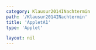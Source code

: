 ```yaml
---
category: Klausur2014INachtermin
path: '/Klausur2014INachtermin'
title: 'AppletA1'
type: 'Applet'

layout: nil
---
```

<link type="text/css" href="https://cdnjs.cloudflare.com/ajax/libs/jsxgraph/0.99.6/jsxgraph.css"><link rel="stylesheet" type="text/css" href="//cdnjs.cloudflare.com/ajax/libs/jsxgraph/0.99.7/jsxgraph.css" />
<div id="1e7fdlc46d7-4a-4760-98ec-967a085ad2c4" class="jxgbox" style="width:500px; height:500px">
<script type="text/javascript">
    (function() {
	var board = JXG.JSXGraph.initBoard('1e7fdlaszloc46d7-4a-4760-98ec-967a085ad2c4', {
                boundingbox: [-9, 9, 9, -9],
                axis: false
                
            });
	var C = board.create('point', [0,0], {name:'C', fixed:true});
var B = board.create('point', [4,0], {name:'B', fixed:true})
var A = board.create('point', [-2.12,-2.12], {name:'A', fixed:true})
var S = board.create('point', [4,7], {name:'S', fixed:true})

var SC = board.create('line', [S,C], {straightFirst:false, straightLast:false});
var SB = board.create('line', [S,B], {straightFirst:false, straightLast:false});
var SA = board.create('line', [S,A], {straightFirst:false, straightLast:false});
var BA = board.create('line', [B,A], {straightFirst:false, straightLast:false});
var CA = board.create('line', [C,A], {straightFirst:false, straightLast:false});
var BC = board.create('line', [B,C], {straightFirst:false, straightLast:false});

var P = board.create('glider', [BA], {color:'orange', name:'P'})

var PC = board.create('line', [P,C], {straightFirst:false, straightLast:false, color:'orange'});

var PCB = board.create('angle', [P,C,B], {name:'phi', radius:1});

board.create('text', [-2,-5,'phi ='], {fixed:true})
board.create('text', [-1,-5, function(){return Math.round(100*(90/135*PCB.Value()*180/Math.PI))/100}])

var phi = function(){return Math.round(100*(90/135*PCB.Value()*180/Math.PI))/100}

board.create('text', [-0.5,-6,function(){return Math.round(100*(Math.sin((Math.round(100*(90/135*PCB.Value()*180/Math.PI))/100)*(Math.PI/180))*15.53)/(Math.sin(56*(Math.PI/180)+(Math.round(100*(90/135*PCB.Value()*180/Math.PI))/100)*(Math.PI/180))))/100}])
board.create('text', [-2,-6,'V(phi) ='])

})()
  </script>
  </div>

